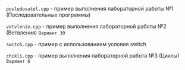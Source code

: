 `posledovatel.cpp` - пример выполнения лабораторной работы №1 (Последовательные программы)

`vetvlenie.cpp` - пример выполнения лабораторной работы №2 (Ветвления) `Вариант 30`

`switch.cpp` - пример с использованием условия switch

`chikli.cpp` - пример выполнения лабораторной работа №3 (Циклы) `Вариант 6`